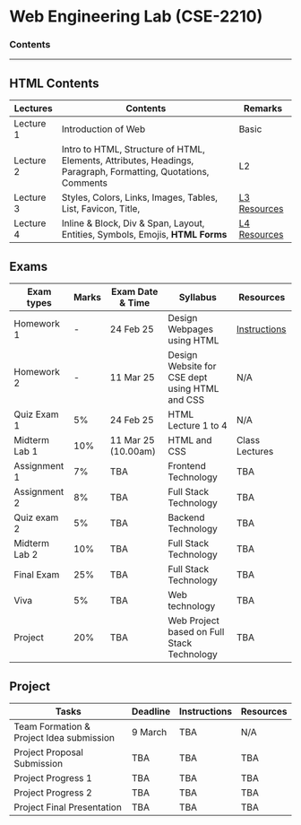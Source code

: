 # Web Engineering Lab (CSE-2210)  
### Contents

---

## HTML Contents

| Lectures | Contents | Remarks |
|----------|----------|----------|
| Lecture 1   | Introduction of Web   | Basic   |
| Lecture 2  | Intro to HTML, Structure of HTML, Elements, Attributes, Headings, Paragraph, Formatting, Quotations, Comments   | L2   |
| Lecture 3   | Styles, Colors, Links, Images, Tables, List, Favicon, Title,    | [L3 Resources](https://github.com/samsuddoha/WebEngineeringLab/tree/main/HTML/Lecture%203)   |
| Lecture 4 | Inline & Block, Div & Span, Layout, Entities, Symbols, Emojis, **HTML Forms** | [L4 Resources](https://github.com/samsuddoha/WebEngineeringLab/tree/main/HTML/Lecture%204)|

Exams
---

|Exam types| Marks| Exam Date & Time | Syllabus | Resources|
|-----------|-------|-----------------|------------|---------|
|Homework 1| - | 24 Feb 25 | Design Webpages using HTML | [Instructions](https://github.com/samsuddoha/WebEngineeringLab/blob/main/Homework%201/Homework%201_HTML.pdf)|
|Homework 2| - | 11 Mar 25 | Design Website for CSE dept <br> using HTML and CSS| N/A |
|Quiz Exam 1 | 5% | 24 Feb 25 | HTML Lecture 1 to 4 | N/A|
|Midterm Lab 1| 10% | 11 Mar 25 (10.00am) | HTML and CSS | Class Lectures|
|Assignment 1 | 7% | TBA | Frontend Technology |TBA|
|Assignment 2 | 8% | TBA | Full Stack Technology |TBA|
|Quiz exam 2 | 5% | TBA |  Backend Technology |TBA|
|Midterm Lab  2 | 10% | TBA | Full Stack Technology |TBA|
|Final Exam  | 25% | TBA | Full Stack Technology |TBA|
|Viva | 5% | TBA | Web technology |TBA|
|Project| 20% | TBA | Web Project based on Full Stack Technology|TBA|

Project
---

|Tasks | Deadline| Instructions | Resources|
|-----|------------|------------|------------|
|Team Formation & <br> Project Idea submission| 9 March | TBA | N/A |
|Project Proposal Submission| TBA| TBA | TBA |
|Project Progress 1| TBA| TBA | TBA |
|Project Progress 2| TBA| TBA | TBA |
|Project Final Presentation| TBA| TBA | TBA |
